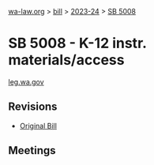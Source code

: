 [wa-law.org](/) > [bill](/bill/) > [2023-24](/bill/2023-24/) > [SB 5008](/bill/2023-24/sb/5008/)

# SB 5008 - K-12 instr. materials/access
[leg.wa.gov](https://app.leg.wa.gov/billsummary?BillNumber=5008&Year=2023&Initiative=false)

## Revisions
* [Original Bill](1/)

## Meetings